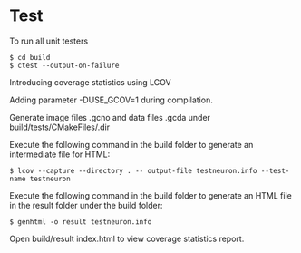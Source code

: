 # Test

To run all unit testers

```shell
$ cd build
$ ctest --output-on-failure
```

Introducing coverage statistics using LCOV

Adding parameter -DUSE_GCOV=1 during compilation.

Generate image files .gcno and data files .gcda under build/tests/CMakeFiles/.dir

Execute the following command in the build folder to generate an intermediate file for HTML:

```shell
$ lcov --capture --directory . -- output-file testneuron.info --test-name testneuron
```

Execute the following command in the build folder to generate an HTML file in the result folder under the build folder:

```shell
$ genhtml -o result testneuron.info
```

Open build/result index.html to view coverage statistics report.